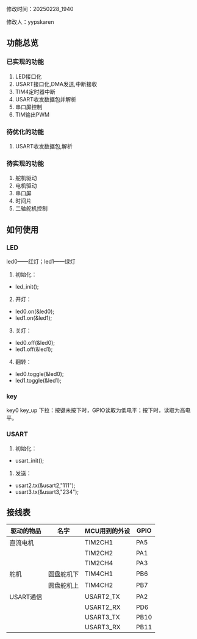 修改时间：20250228_1940

修改人：yypskaren
## 功能总览
### 已实现的功能
1. LED接口化
2. USART接口化,DMA发送,中断接收
3. TIM4定时器中断
4. USART收发数据包并解析
5. 串口屏控制
6. TIM输出PWM

### 待优化的功能
1. USART收发数据包,解析

### 待实现的功能
1. 舵机驱动
2. 电机驱动
3. 串口屏
4. 时间片
5. 二轴舵机控制

## 如何使用
### LED

led0——红灯；led1——绿灯
1. 初始化：
- led_init();
2. 开灯：
- led0.on(&led0);
- led1.on(&led1);
3. 关灯：
- led0.off(&led0);
- led1.off(&led1);
4. 翻转：
- led0.toggle(&led0);
- led1.toggle(&led1);

### key

key0 key_up 下拉：按键未按下时，GPIO读取为低电平；按下时，读取为高电平。

### USART
1. 初始化：
- usart_init();
1. 发送：
- usart2.tx(&usart2,"111");
- usart3.tx(&usart3,"234");



## 接线表

| 驱动的物品 |名字      | MCU用到的外设 | GPIO |
| ------    | ----     | ---- | ---- |
| 直流电机   || TIM2CH1 | PA5   |
|           || TIM2CH2 | PA1   |
|           || TIM2CH4 | PA3   |
| 舵机      | 圆盘舵机下| TIM4CH1 | PB6   |
|           |圆盘舵机上 | TIM4CH2 | PB7   |
| USART通信 |          | USART2_TX|  PA2 |
|           |         | USART2_RX |  PD6 |
|           |          | USART3_TX|  PB10 |
|           |         | USART3_RX |  PB11 |